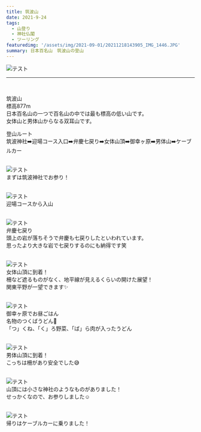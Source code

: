 ```yaml
---
title: 筑波山
date: 2021-9-24
tags: 
  - 山登り
  - 神社仏閣
  - ツーリング
featuredimg: '/assets/img/2021-09-01/20211218143905_IMG_1446.JPG'  
summary: 日本百名山　筑波山の登山
---
```

![テスト](https://k-kash.s3.us-west-1.amazonaws.com/2021-09-01/20211218143905_IMG_1446.JPG "サンプル")
<br>
***
<br>

筑波山<br>
標高877m<br>
日本百名山の一つで百名山の中では最も標高の低い山です。<br>
女体山と男体山からなる双耳山です。<br>

登山ルート<br>
筑波神社➡️迎場コース入口➡️弁慶七戻り➡️女体山頂➡️御幸ヶ原➡️男体山➡️ケーブルカー
<br>
<br>


![テスト](https://k-kash.s3.us-west-1.amazonaws.com/2021-09-01/20211218124958_IMG_1379.JPG "サンプル")
<br>
まずは筑波神社でお参り！
<br>
<br>

![テスト](https://k-kash.s3.us-west-1.amazonaws.com/2021-09-01/20211218130110_IMG_1385.JPG "サンプル")
<br>
迎場コースから入山
<br>
<br>


![テスト](https://k-kash.s3.us-west-1.amazonaws.com/2021-09-01/20211218140809_IMG_1403.JPG "サンプル")
<br>
弁慶七戻り<br>
頭上の岩が落ちそうで弁慶も七戻りしたといわれています。<br>
思ったより大きな岩で七戻りするのにも納得です笑
<br>
<br>

![テスト](https://k-kash.s3.us-west-1.amazonaws.com/2021-09-01/20211218143920_IMG_1448.JPG "サンプル")
<br>
女体山頂に到着！<br>
柵など遮るものがなく、地平線が見えるくらいの開けた展望！<br>
関東平野が一望できます✨
<br>
<br>


![テスト](https://k-kash.s3.us-west-1.amazonaws.com/2021-09-01/20211218_151502.jpg "サンプル")
<br>
御幸ヶ原でお昼ごはん<br>
名物のつくばうどん🍜<br>
「つ」くね、「く」ろ野菜、「ば」ら肉が入ったうどん
<br>
<br>


![テスト](https://k-kash.s3.us-west-1.amazonaws.com/2021-09-01/20211218154630_IMG_1507.JPG "サンプル")
<br>
男体山頂に到着！<br>
こっちは柵があり安全でした😅
<br>
<br>

![テスト](https://k-kash.s3.us-west-1.amazonaws.com/2021-09-01/20211218154552_IMG_1503.JPG "サンプル")
<br>
山頂には小さな神社のようなものがありました！<br>
せっかくなので、お参りしました☺️
<br>
<br>


![テスト](https://k-kash.s3.us-west-1.amazonaws.com/2021-09-01/20211218155740_IMG_1515.JPG "サンプル")
<br>
帰りはケーブルカーに乗りました！
<br>
<br>


